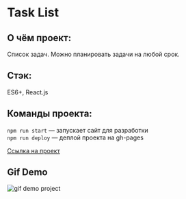 # Task List
## О чём проект:
Список задач. Можно планировать задачи на любой срок.

## Стэк: 
ES6+, React.js 

## Команды проекта:
`npm run start` — запускает сайт для разработки <br>
`npm run deploy` — деплой проекта на gh-pages

[Ссылка на проект](https://denis-ostapenko.github.io/TaskList/)

## Gif Demo
![gif demo project](http://g.recordit.co/Fq1pr87NQo.gif)
